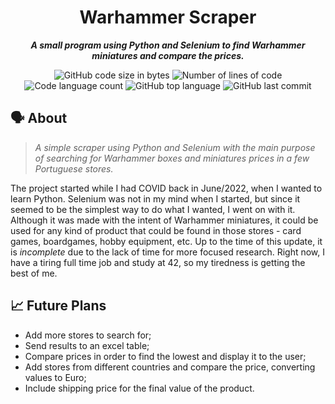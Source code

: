 <h1 align="center">
	Warhammer Scraper
</h1>

<p align="center">
	<b><i>A small program using Python and Selenium to find Warhammer miniatures and compare the prices.</i></b>
</p>

<p align="center">
	<img alt="GitHub code size in bytes" src="https://img.shields.io/github/languages/code-size/ZackyStardust/Warhammer-Scraper?color=blueviolet" />
	<img alt="Number of lines of code" src="https://img.shields.io/tokei/lines/github/ZackyStardust/Warhammer-Scraper?color=blueviolet" />
	<img alt="Code language count" src="https://img.shields.io/github/languages/count/ZackyStardust/Warhammer-Scraper?color=blue" />
	<img alt="GitHub top language" src="https://img.shields.io/github/languages/top/ZackyStardust/Warhammer-Scraper?color=blue" />
	<img alt="GitHub last commit" src="https://img.shields.io/github/last-commit/ZackyStardust/Warhammer-Scraper?color=brightgreen" />
</p>

## 🗣️ About

> _A simple scraper using Python and Selenium with the main purpose of searching for Warhammer boxes and miniatures prices in a few Portuguese stores._

The project started while I had COVID back in June/2022, when I wanted to learn Python. Selenium was not in my mind when I started, but since it seemed to be the simplest way to do what I wanted, I went on with it. Although it was made with the intent of Warhammer miniatures, it could be used for any kind of product that could be found in those stores - card games, boardgames, hobby equipment, etc. Up to the time of this update, it is _incomplete_ due to the lack of time for more focused research. Right now, I have a tiring full time job and study at 42, so my tiredness is getting the best of me.

## 📈 Future Plans

- Add more stores to search for;
- Send results to an excel table;
- Compare prices in order to find the lowest and display it to the user;
- Add stores from different countries and compare the price, converting values to Euro;
- Include shipping price for the final value of the product.
